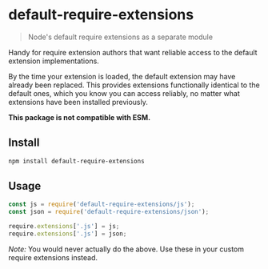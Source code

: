 # default-require-extensions

> Node's default require extensions as a separate module

Handy for require extension authors that want reliable access to the default extension implementations.

By the time your extension is loaded, the default extension may have already been replaced. This provides extensions functionally identical to the default ones, which you know you can access reliably, no matter what extensions have been installed previously.

**This package is not compatible with ESM.**

## Install

```sh
npm install default-require-extensions
```

## Usage

```js
const js = require('default-require-extensions/js');
const json = require('default-require-extensions/json');

require.extensions['.js'] = js;
require.extensions['.js'] = json;
```

*Note:* You would never actually do the above. Use these in your custom require extensions instead.
